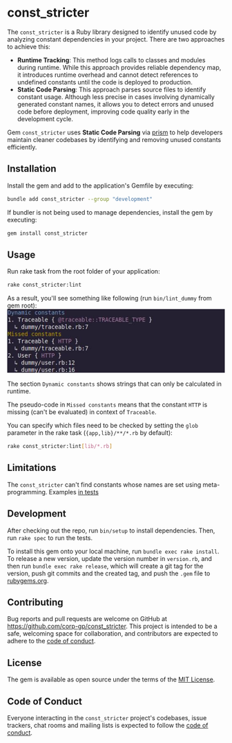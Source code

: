 # const_stricter

The `const_stricter` is a Ruby library designed to identify unused code by analyzing constant dependencies in your project. There are two approaches to achieve this:

- **Runtime Tracking**: This method logs calls to classes and modules during runtime. While this approach provides reliable dependency map, it introduces runtime overhead and cannot detect references to undefined constants until the code is deployed to production.
- **Static Code Parsing**: This approach parses source files to identify constant usage. Although less precise in cases involving dynamically generated constant names, it allows you to detect errors and unused code before deployment, improving code quality early in the development cycle.

Gem `const_stricter` uses **Static Code Parsing** via [prism](https://github.com/ruby/prism) to help developers maintain cleaner codebases by identifying and removing unused constants efficiently.

## Installation

Install the gem and add to the application's Gemfile by executing:
```bash
bundle add const_stricter --group "development"
```

If bundler is not being used to manage dependencies, install the gem by executing:
```bash
gem install const_stricter
```

## Usage

Run rake task from the root folder of your application:
```bash
rake const_stricter:lint
```

As a result, you'll see something like following (run `bin/lint_dummy` from gem root):
![lint_dummy.jpg](docs/lint_dummy.jpg?raw=true "bin/lint_dummy")

The section `Dynamic constants` shows strings that can only be calculated in runtime.

The pseudo-code in `Missed constants` means that the constant `HTTP` is missing (can't be evaluated) in context of `Traceable`.

You can specify which files need to be checked by setting the `glob` parameter in the rake task (`{app,lib}/**/*.rb` by default):
```bash
rake const_stricter:lint[lib/*.rb]
```

## Limitations

The `const_stricter` can't find constants whose names are set using meta-programming. Examples [in tests](spec/const_stricter/dynamic_spec.rb)

## Development

After checking out the repo, run `bin/setup` to install dependencies. Then, run `rake spec` to run the tests.

To install this gem onto your local machine, run `bundle exec rake install`. To release a new version, update the version number in `version.rb`, and then run `bundle exec rake release`, which will create a git tag for the version, push git commits and the created tag, and push the `.gem` file to [rubygems.org](https://rubygems.org).

## Contributing

Bug reports and pull requests are welcome on GitHub at https://github.com/corp-gp/const_stricter. This project is intended to be a safe, welcoming space for collaboration, and contributors are expected to adhere to the [code of conduct](https://github.com/corp-gp/const_stricter/blob/master/CODE_OF_CONDUCT.md).

## License

The gem is available as open source under the terms of the [MIT License](https://opensource.org/licenses/MIT).

## Code of Conduct

Everyone interacting in the `const_stricter` project's codebases, issue trackers, chat rooms and mailing lists is expected to follow the [code of conduct](https://github.com/corp-gp/const_stricter/blob/master/CODE_OF_CONDUCT.md).
